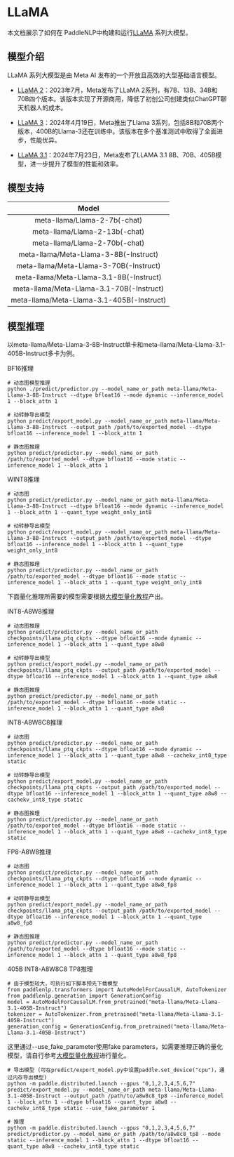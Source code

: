 # LLaMA

本文档展示了如何在 PaddleNLP中构建和运行[LLaMA](https://llama.meta.com/) 系列大模型。

## 模型介绍

LLaMA 系列大模型是由 Meta AI 发布的一个开放且高效的大型基础语言模型。

* [LLaMA 2](https://llama.meta.com/llama2/)：2023年7月，Meta发布了LLaMA 2系列，有7B、13B、34B和70B四个版本。该版本实现了开源商用，降低了初创公司创建类似ChatGPT聊天机器人的成本。

* [LLaMA 3](https://llama.meta.com/)：2024年4月19日，Meta推出了Llama 3系列，包括8B和70B两个版本，400B的Llama-3还在训练中。该版本在多个基准测试中取得了全面进步，性能优异。

* [LLaMA 3.1](https://llama.meta.com/)：2024年7月23日，Meta发布了LLAMA 3.1 8B、70B、405B模型，进一步提升了模型的性能和效率。

## 模型支持

|              Model             | 
| :----------------------------: |
|   meta-llama/Llama-2-7b(-chat)   |
|   meta-llama/Llama-2-13b(-chat)   |
|   meta-llama/Llama-2-70b(-chat)    |
|   meta-llama/Meta-Llama-3-8B(-Instruct) |
|   meta-llama/Meta-Llama-3-70B(-Instruct)    |
|   meta-llama/Meta-Llama-3.1-8B(-Instruct)     |
|   meta-llama/Meta-Llama-3.1-70B(-Instruct)     |
|   meta-llama/Meta-Llama-3.1-405B(-Instruct)     |


## 模型推理

以meta-llama/Meta-Llama-3-8B-Instruct单卡和meta-llama/Meta-Llama-3.1-405B-Instruct多卡为例。

BF16推理

```shell
# 动态图模型推理
python ./predict/predictor.py --model_name_or_path meta-llama/Meta-Llama-3-8B-Instruct --dtype bfloat16 --mode dynamic --inference_model 1 --block_attn 1

# 动转静导出模型
python predict/export_model.py --model_name_or_path meta-llama/Meta-Llama-3-8B-Instruct --output_path /path/to/exported_model --dtype bfloat16 --inference_model 1 --block_attn 1

# 静态图推理
python predict/predictor.py --model_name_or_path /path/to/exported_model --dtype bfloat16 --mode static --inference_model 1 --block_attn 1

```

WINT8推理

```shell
# 动态图
python predict/predictor.py --model_name_or_path meta-llama/Meta-Llama-3-8B-Instruct --dtype bfloat16 --mode dynamic --inference_model 1 --block_attn 1 --quant_type weight_only_int8

# 动转静导出模型
python predict/export_model.py --model_name_or_path meta-llama/Meta-Llama-3-8B-Instruct --output_path /path/to/exported_model --dtype bfloat16 --inference_model 1 --block_attn 1 --quant_type weight_only_int8

# 静态图推理
python predict/predictor.py --model_name_or_path /path/to/exported_model --dtype bfloat16 --mode static --inference_model 1 --block_attn 1 --quant_type weight_only_int8
```

下面量化推理所需要的模型需要根据[大模型量化教程](../quantization.md)产出。

INT8-A8W8推理

```shell
# 动态图推理
python predict/predictor.py --model_name_or_path checkpoints/llama_ptq_ckpts --dtype bfloat16 --mode dynamic --inference_model 1 --block_attn 1 --quant_type a8w8

# 动转静导出模型
python predict/export_model.py --model_name_or_path checkpoints/llama_ptq_ckpts --output_path /path/to/exported_model --dtype bfloat16 --inference_model 1 --block_attn 1 --quant_type a8w8

# 静态图推理
python predict/predictor.py --model_name_or_path /path/to/exported_model --dtype bfloat16 --mode static --inference_model 1 --block_attn 1 --quant_type a8w8
```

INT8-A8W8C8推理

```shell
# 动态图
python predict/predictor.py --model_name_or_path checkpoints/llama_ptq_ckpts --dtype bfloat16 --mode dynamic --inference_model 1 --block_attn 1 --quant_type a8w8 --cachekv_int8_type static

# 动转静导出模型
python predict/export_model.py --model_name_or_path checkpoints/llama_ptq_ckpts --output_path /path/to/exported_model --dtype bfloat16 --inference_model 1 --block_attn 1 --quant_type a8w8 --cachekv_int8_type static

# 静态图推理
python predict/predictor.py --model_name_or_path /path/to/exported_model --dtype bfloat16 --mode static --inference_model 1 --block_attn 1 --quant_type a8w8 --cachekv_int8_type static
```

FP8-A8W8推理
```shell
# 动态图
python predict/predictor.py --model_name_or_path checkpoints/llama_ptq_ckpts --dtype bfloat16 --mode dynamic --inference_model 1 --block_attn 1 --quant_type a8w8_fp8

# 动转静导出模型
python predict/export_model.py --model_name_or_path checkpoints/llama_ptq_ckpts --output_path /path/to/exported_model --dtype bfloat16 --inference_model 1 --block_attn 1 --quant_type a8w8_fp8

# 静态图推理
python predict/predictor.py --model_name_or_path /path/to/exported_model --dtype bfloat16 --mode static --inference_model 1 --block_attn 1 --quant_type a8w8_fp8
```

405B INT8-A8W8C8 TP8推理

```shell
# 由于模型较大，可执行如下脚本预先下载模型
from paddlenlp.transformers import AutoModelForCausalLM, AutoTokenizer
from paddlenlp.generation import GenerationConfig
model = AutoModelForCausalLM.from_pretrained("meta-llama/Meta-Llama-3.1-405B-Instruct")
tokenizer = AutoTokenizer.from_pretrained("meta-llama/Meta-Llama-3.1-405B-Instruct")
generation_config = GenerationConfig.from_pretrained("meta-llama/Meta-Llama-3.1-405B-Instruct")
```

这里通过--use_fake_parameter使用fake parameters，如需要推理正确的量化模型，请自行参考[大模型量化教程](../quantization.md)进行量化。

```shell
# 导出模型 (可在predict/export_model.py中设置paddle.set_device("cpu")，通过内存导出模型)
python -m paddle.distributed.launch --gpus "0,1,2,3,4,5,6,7" predict/export_model.py --model_name_or_path meta-llama/Meta-Llama-3.1-405B-Instruct --output_path /path/to/a8w8c8_tp8 --inference_model 1 --block_attn 1 --dtype bfloat16 --quant_type a8w8 --cachekv_int8_type static --use_fake_parameter 1

# 推理
python -m paddle.distributed.launch --gpus "0,1,2,3,4,5,6,7" predict/predictor.py --model_name_or_path /path/to/a8w8c8_tp8 --mode static --inference_model 1 --block_attn 1 --dtype bfloat16 --quant_type a8w8 --cachekv_int8_type static 
```

